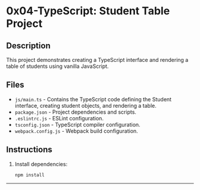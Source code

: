 # 0x04-TypeScript: Student Table Project

## Description
This project demonstrates creating a TypeScript interface and rendering a table of students using vanilla JavaScript.

## Files
- `js/main.ts` - Contains the TypeScript code defining the Student interface, creating student objects, and rendering a table.
- `package.json` - Project dependencies and scripts.
- `.eslintrc.js` - ESLint configuration.
- `tsconfig.json` - TypeScript compiler configuration.
- `webpack.config.js` - Webpack build configuration.

## Instructions
1. Install dependencies:
   ```bash
   npm install
---
